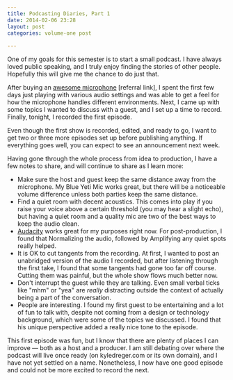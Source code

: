 ```yaml
---
title: Podcasting Diaries, Part 1
date: 2014-02-06 23:28
layout: post
categories: volume-one post
  
---
```



One of my goals for this semester is to start a small podcast. I have always loved public speaking, and I truly enjoy finding the stories of other people. Hopefully this will give me the chance to do just that. 

After buying an [awesome microphone](http://www.amazon.com/gp/product/B002VA464S/ref=as_li_ss_tl?ie=UTF8&camp=1789&creative=390957&creativeASIN=B002VA464S&linkCode=as2&tag=kyldre-20) [referral link], I spent the first few days just playing with various audio settings and was able to get a feel for how the microphone handles different environments. Next, I came up with some topics I wanted to discuss with a guest, and I set up a time to record. Finally, tonight, I recorded the first episode.  

Even though the first show is recorded, edited, and ready to go, I want to get two or three more episodes set up before publishing anything. If everything goes well, you can expect to see an announcement next week. 

Having gone through the whole process from idea to production, I have a few notes to share, and will continue to share as I learn more: 

- Make sure the host and guest keep the same distance away from the microphone. My Blue Yeti Mic works great, but there will be a noticeable volume difference unless both parties keep the same distance. 
- Find a quiet room with decent acoustics. This comes into play if you raise your voice above a certain threshold (you may hear a slight echo), but having a quiet room and a quality mic are two of the best ways to keep the audio clean. 
- [Audacity](http://audacity.sourceforge.net/) works great for my purposes right now. For post-production, I found that Normalizing the audio, followed by Amplifying any quiet spots really helped. 
- It is OK to cut tangents from the recording. At first, I wanted to post an unabridged version of the audio I recorded, but after listening through the first take, I found that some tangents had gone too far off course. Cutting them was painful, but the whole show flows much better now. 
- Don't interrupt the guest while they are talking. Even small verbal ticks like "mhm" or "yea" are *really* distracting outside the context of actually being a part of the conversation. 
- People are interesting. I found my first guest to be entertaining and a lot of fun to talk with, despite not coming from a design or technology background, which were some of the topics we discussed. I found that his unique perspective added a really nice tone to the episode. 

This first episode was fun, but I know that there are plenty of places I can improve &mdash; both as a host and a producer. I am still debating over where the podcast will live once ready (on kyledreger.com or its own domain), and I have not yet settled on a name. Nonetheless, I now have one good episode and could not be more excited to record the next. 
